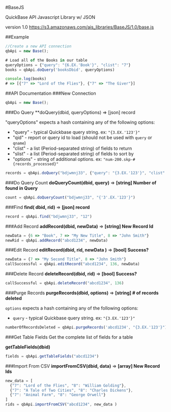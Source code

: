 #BaseJS

QuickBase API Javascript Library w/ JSON

version 1.0
https://s3.amazonaws.com/ais_libraries/BaseJS/1.0/base.js

##Example
```javascript
//Create a new API connection
qbApi = new Base();

# Load all of the Books in our table
queryOptions = {"query": "{6.EX.'Book'}", "clist": "7"}
books = qbApi.doQuery('booksDbid', queryOptions)

console.log(books)
# => [{"7" => "Lord of the Flies"}, {"7" => "The Giver"}]
```

##API Documentation
###New Connection

```javascript
qbApi = new Base();
```

###Do Query
**doQuery(dbid, queryOptions) => [json] record

"queryOptions" expects a hash containing any of the following options:

* "query" - typical Quickbase query string. ex: `"{3.EX.'123'}"`
* "qid" - report or query id to load (should not be used with `query` or `qname`)
* "clist" - a list (Period-separated string) of fields to return
* "slist" - a list (Period-separated string) of fields to sort by
* "options" - string of additional options. ex: `"num-200.skp-#{records_processed}"`

```javascript
records = qbApi.doQuery("bdjwmnj33", {"query": "{3.EX.'123'}", "clist": "3.6.10"})
```

###Do Query Count
**doQueryCount(dbid, query)** => **[string] Number of found in Query**

```javascript
count = qbApi.doQueryCount("bdjwmnj33", "{'3'.EX.'123'}")
```

###Find
**find( dbid, rid)** => **[json] record**
```javascript
record = qbApi.find("bdjwmnj33", "12")
```

###Add Record
**addRecord(dbid, newData)** => **[string] New Record Id**

```javascript
newData = {6 => "Book", 7 => "My New Title", 8 => "John Smith"}
newRid = qbApi.addRecord("abcd1234", newData)
````

###Edit Record
**editRecord(dbid, rid, newData )** => **[bool] Success?**

```javascript
newData = {7 => "My Second Title", 8 => "John Smith"}
callSuccessful = qbApi.editRecord("abcd1234", 136, newData)
````

###Delete Record
**deleteRecord(dbid, rid)** => **[bool] Success?**

```javascript
callSuccessful = qbApi.deleteRecord("abcd1234", 136)
````

###Purge Records
**purgeRecords(dbid, options)** => **[string] # of records deleted**

`options` expects a hash containing any of the following options:

* `query` - typical Quickbase query string. ex: `"{3.EX.'123'}"`

```javascript
numberOfRecordsDeleted = qbApi.purgeRecords('abcd1234', "{3.EX.'123'}")
````

###Get Table Fields
Get the complete list of fields for a table

**getTableFields(dbid)**

```javascript
fields = qbApi.getTableFields("abcd1234")
````

###Import From CSV
**importFromCSV(dbid, data)** => **[array] New Record Ids**

```javascript
new_data = [
  {"7": "Lord of the Flies", "8": "William Golding"},
  {"7": "A Tale of Two Cities", "8": "Charles Dickens"},
  {"7": "Animal Farm", "8": "George Orwell"}
]
rids = qbApi.importFromCSV("abcd1234", new_data )
````